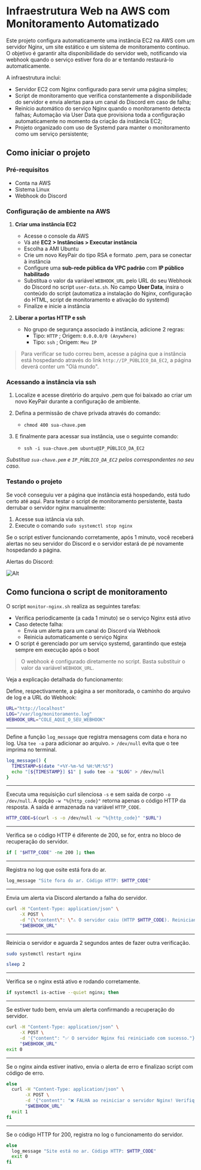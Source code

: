 # Infraestrutura Web na AWS com Monitoramento Automatizado

Este projeto configura automaticamente uma instância EC2 na AWS com um servidor Nginx, um site estático e um sistema de monitoramento contínuo. O objetivo é garantir alta disponibilidade do servidor web, notificando via webhook quando o serviço estiver fora do ar e tentando restaurá-lo automaticamente.

A infraestrutura inclui:

* Servidor EC2 com Nginx configurado para servir uma página simples;
* Script de monitoramento que verifica constantemente a disponibilidade do servidor e envia alertas para um canal do Discord em caso de falha;
* Reinício automático do serviço Nginx quando o monitoramento detecta falhas;
Automação via User Data que provisiona toda a configuração automaticamente no momento da criação da instância EC2;
* Projeto organizado com uso de Systemd para manter o monitoramento como um serviço persistente;

## Como iniciar o projeto

### Pré-requisitos

* Conta na AWS
* Sistema Linux
* Webhook do Discord

### Configuração de ambiente na AWS

1. **Criar uma instância EC2**

    * Acesse o console da AWS
    * Vá até **EC2 > Instâncias > Executar instância**
    * Escolha a AMI Ubuntu
    * Crie um novo KeyPair do tipo RSA e formato .pem, para se conectar à instância
    * Configure uma **sub-rede pública da VPC padrão** com **IP público habilitado**
    * Substitua o valor da variável `WEBHOOK_URL` pelo URL do seu Webhook do Discord no script `user-data.sh`. No campo **User Data**, insira o conteúdo do script (automatiza a instalação do Nginx, configuração do HTML, script de monitoramento e ativação do systemd)
    * Finalize e inicie a instância

2. **Liberar a portas HTTP e ssh**

    * No grupo de segurança associado à instância, adicione 2 regras:
        * Tipo: `HTTP` ; Origem: `0.0.0.0/0 (Anywhere)`
        * Tipo: `ssh` ; Origem: `Meu IP`

> Para verificar se tudo correu bem, acesse a página que a instância está hospedando através do link `http://IP_PÚBLICO_DA_EC2`, a página deverá conter um "Olá mundo".

### Acessando a instância via ssh

1. Localize e acesse diretório do arquivo .pem que foi baixado ao criar um novo KeyPair durante a configuração de ambiente.

2. Defina a permissão de chave privada através do comando:
    * `chmod 400 sua-chave.pem`

3. E finalmente para acessar sua instância, use o seguinte comando:
    * `ssh -i sua-chave.pem ubuntu@IP_PÚBLICO_DA_EC2`

_Substitua `sua-chave.pem` e `IP_PÚBLICO_DA_EC2` pelos correspondentes no seu caso._

### Testando o projeto

Se você conseguiu ver a página que instância está hospedando, está tudo certo até aqui. Para testar o script de monitoramento persistente, basta derrubar o servidor nginx manualmente:

1. Acesse sua istância via ssh.
2. Execute o comando `sudo systemctl stop nginx`

Se o script estiver funcionando corretamente, após 1 minuto, você receberá alertas no seu servidor do Discord e o servidor estará de pé novamente hospedando a página.

Alertas do Discord:

![Alt](https://imgur.com/gallery/alert-example-2VYn6Zk)

## Como funciona o script de monitoramento

O script `monitor-nginx.sh` realiza as seguintes tarefas:

* Verifica periodicamente (a cada 1 minuto) se o serviço Nginx está ativo
* Caso detecte falha:
  * Envia um alerta para um canal do Discord via Webhook
  * Reinicia automaticamente o serviço Nginx
* O script é gerenciado por um serviço systemd, garantindo que esteja sempre em execução após o boot

> O webhook é configurado diretamente no script. Basta substituir o valor da variável `WEBHOOK_URL`.

Veja a explicação detalhada do funcionamento:

Define, respectivamente, a página a ser monitorada, o caminho do arquivo de log e a URL do Webhook:

~~~bash
URL="http://localhost"
LOG="/var/log/monitoramento.log"
WEBHOOK_URL="COLE_AQUI_O_SEU_WEBHOOK"
~~~

---

Define a função `log_message` que registra mensagens com data e hora no log. Usa `tee -a` para adicionar ao arquivo. `> /dev/null` evita que o tee imprima no terminal.

~~~bash
log_message() {
  TIMESTAMP=$(date "+%Y-%m-%d %H:%M:%S")
  echo "[${TIMESTAMP}] $1" | sudo tee -a "$LOG" > /dev/null
}
~~~

---

Executa uma requisição curl silenciosa `-s` e sem saída de corpo `-o /dev/null`. A opção `-w "%{http_code}"` retorna apenas o código HTTP da resposta. A saída é armazenada na variável `HTTP_CODE`.

~~~bash
HTTP_CODE=$(curl -s -o /dev/null -w "%{http_code}" "$URL")
~~~

---

Verifica se o código HTTP é diferente de 200, se for, entra no bloco de recuperação do servidor.

~~~bash
if [ "$HTTP_CODE" -ne 200 ]; then
~~~

---

Registra no log que osite está fora do ar.

~~~bash
log_message "Site fora do ar. Código HTTP: $HTTP_CODE"
~~~

---

Envia um alerta via Discord alertando a falha do servidor.

~~~bash
curl -H "Content-Type: application/json" \
     -X POST \
     -d "{\"content\": \"⚠️ O servidor caiu (HTTP $HTTP_CODE). Reiniciando o Nginx...\"}" \
     "$WEBHOOK_URL"
~~~

---

Reinicia o servidor e aguarda 2 segundos antes de fazer outra verificação.

~~~bash
sudo systemctl restart nginx

sleep 2
~~~

---

Verifica se o nginx está ativo e rodando corretamente.

~~~bash
if systemctl is-active --quiet nginx; then
~~~

---

Se estiver tudo bem, envia um alerta confirmando a recuperação do servidor.

~~~bash
curl -H "Content-Type: application/json" \
     -X POST \
     -d '{"content": "✅ O servidor Nginx foi reiniciado com sucesso."}' \
     "$WEBHOOK_URL"
exit 0
~~~

---

Se o nginx ainda estiver inativo, envia o alerta de erro e finalizao script com código de erro.

~~~bash
else
  curl -H "Content-Type: application/json" \
       -X POST \
       -d '{"content": "❌ FALHA ao reiniciar o servidor Nginx! Verifique manualmente."}' \
       "$WEBHOOK_URL"
  exit 1
fi
~~~

---

Se o código HTTP for 200, registra no log o funcionamento do servidor.

~~~bash
else
  log_message "Site está no ar. Código HTTP: $HTTP_CODE"
  exit 0
fi
~~~
